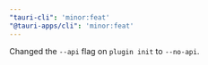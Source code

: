```yaml
---
"tauri-cli": 'minor:feat'
"@tauri-apps/cli": 'minor:feat'
---
```


Changed the `--api` flag on `plugin init` to `--no-api`.

